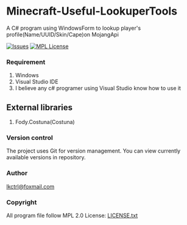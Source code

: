 # Minecraft-Useful-LookuperTools

A C# program using WindowsForm to lookup player's profile(Name/UUID/Skin/Cape)on MojangApi

[![Issues][issues-shield]][issues-url]
[![MPL License][license-shield]][license-url]

### Requirement

1. Windows
2. Visual Studio IDE
3. I believe any c# programer using Visual Studio know how to use it

## External libraries

1. Fody.Costuna(Costuna)

### Version control

The project uses Git for version management. You can view currently available versions in repository.

### Author

lkctrl@foxmail.com

### Copyright

All program file follow MPL 2.0 License:  [LICENSE.txt](https://github.com/lkctrl/Minecraft-UsefulTools/blob/master/LICENSE)

<!-- links -->
[your-project-path]:lkctrl/Minecraft-UsefulTools
[stars-shield]: https://img.shields.io/github/stars/lkctrl/Minecraft-UsefulTools.svg?style=flat-square
[stars-url]: https://github.com/lkctrl/Minecraft-UsefulTools/stargazers
[issues-shield]: https://img.shields.io/github/issues/lkctrl/Minecraft-UsefulTools.svg?style=flat-square
[issues-url]: https://img.shields.io/github/issues/lkctrl/Minecraft-UsefulTools.svg
[license-shield]: https://img.shields.io/github/license/lkctrl/Minecraft-UsefulTools.svg?style=flat-square
[license-url]: https://github.com/lkctrl/Minecraft-UsefulTools/blob/master/LICENSE
